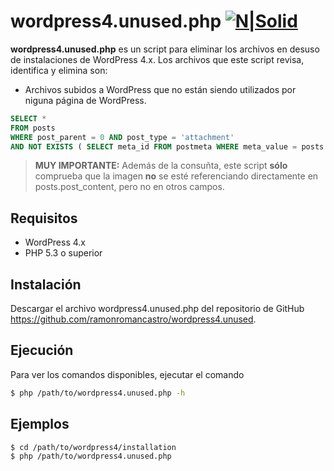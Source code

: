 # wordpress4.unused.php [![N|Solid](http://php.net/images/logos/php-power-white.gif)](http://www.php.net/)

**wordpress4.unused.php** es un script para eliminar los archivos en desuso de instalaciones de WordPress 4.x. Los archivos que este script revisa, identifica y elimina son:
  - Archivos subidos a WordPress que no están siendo utilizados por niguna página de WordPress.
```sql
SELECT *
FROM posts
WHERE post_parent = 0 AND post_type = 'attachment'
AND NOT EXISTS ( SELECT meta_id FROM postmeta WHERE meta_value = posts.ID AND meta_key IN ('_thumbnail_id','_product_image_gallery') )
```

> **MUY IMPORTANTE:** Además de la consuñta, este script **sólo** comprueba que la imagen **no** se esté referenciando directamente en posts.post_content, pero no en otros campos.

## Requisitos
 - WordPress 4.x
 - PHP 5.3 o superior

## Instalación
Descargar el archivo wordpress4.unused.php del repositorio de GitHub https://github.com/ramonromancastro/wordpress4.unused.
## Ejecución
Para ver los comandos disponibles, ejecutar el comando
```sh
$ php /path/to/wordpress4.unused.php -h
```
## Ejemplos
```sh
$ cd /path/to/wordpress4/installation
$ php /path/to/wordpress4.unused.php
```
